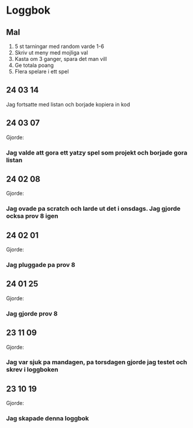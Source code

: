 Loggbok
============

Mal
-----------
1. 5 st tarningar med random varde 1-6
2. Skriv ut meny med mojliga val
3. Kasta om 3 ganger, spara det man vill 
4. Ge totala poang 
5. Flera spelare i ett spel


24 03 14 
--------
Jag fortsatte med listan och borjade kopiera in kod


24 03 07
--------

Gjorde:
### Jag valde att gora ett yatzy spel som projekt och borjade gora listan


24 02 08
---------

Gjorde:
### Jag ovade pa scratch och larde ut det i onsdags. Jag gjorde ocksa prov 8 igen

24 02 01
---------

Gjorde:
### Jag pluggade pa prov 8

24 01 25
---------

Gjorde:
### Jag gjorde prov 8

23 11 09
---------

Gjorde:
### Jag var sjuk pa mandagen, pa torsdagen gjorde jag testet och skrev i loggboken  

23 10 19
----------

Gjorde:
### Jag skapade denna loggbok


